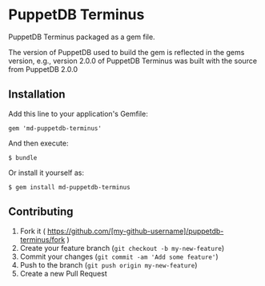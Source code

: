 # PuppetDB Terminus

PuppetDB Terminus packaged as a gem file.

The version of PuppetDB used to build the gem is reflected in the gems version,
e.g., version 2.0.0 of PuppetDB Terminus was built with the source from
PuppetDB 2.0.0

## Installation

Add this line to your application's Gemfile:

    gem 'md-puppetdb-terminus'

And then execute:

    $ bundle

Or install it yourself as:

    $ gem install md-puppetdb-terminus

## Contributing

1. Fork it ( https://github.com/[my-github-username]/puppetdb-terminus/fork )
2. Create your feature branch (`git checkout -b my-new-feature`)
3. Commit your changes (`git commit -am 'Add some feature'`)
4. Push to the branch (`git push origin my-new-feature`)
5. Create a new Pull Request

